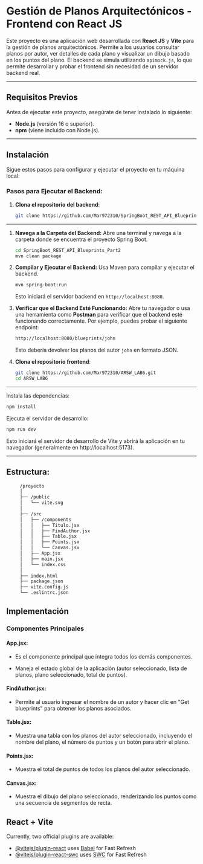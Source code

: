 # Gestión de Planos Arquitectónicos - Frontend con React JS

Este proyecto es una aplicación web desarrollada con **React JS** y **Vite** para la gestión de planos arquitectónicos. Permite a los usuarios consultar planos por autor, ver detalles de cada plano y visualizar un dibujo basado en los puntos del plano. El backend se simula utilizando `apimock.js`, lo que permite desarrollar y probar el frontend sin necesidad de un servidor backend real.

---

## Requisitos Previos

Antes de ejecutar este proyecto, asegúrate de tener instalado lo siguiente:

- **Node.js** (versión 16 o superior).
- **npm** (viene incluido con Node.js).

---

## Instalación

Sigue estos pasos para configurar y ejecutar el proyecto en tu máquina local:

### Pasos para Ejecutar el Backend:

1. **Clona el repositorio del backend**:
   ```bash
   git clone https://github.com/Mar972310/SpringBoot_REST_API_Blueprints_Part2.git
----

1. **Navega a la Carpeta del Backend:**
   Abre una terminal y navega a la carpeta donde se encuentra el proyecto Spring Boot.
   ```bash
   cd SpringBoot_REST_API_Blueprints_Part2
   mvn clean package
   ```

2. **Compilar y Ejecutar el Backend:**
   Usa Maven para compilar y ejecutar el backend.
   ```bash
   mvn spring-boot:run
   ```
   Esto iniciará el servidor backend en `http://localhost:8080`.

3. **Verificar que el Backend Esté Funcionando:**
   Abre tu navegador o usa una herramienta como **Postman** para verificar que el backend esté funcionando correctamente. Por ejemplo, puedes probar el siguiente endpoint:
   ```bash
   http://localhost:8080/blueprints/john
   ```
   Esto debería devolver los planos del autor `john` en formato JSON.

1. **Clona el repositorio frontend**:
   ```bash
   git clone https://github.com/Mar972310/ARSW_LAB6.git
   cd ARSW_LAB6
----

Instala las dependencias:
    
```bash 
npm install
```

Ejecuta el servidor de desarrollo:
```bash
npm run dev
```

Esto iniciará el servidor de desarrollo de Vite y abrirá la aplicación en tu navegador (generalmente en http://localhost:5173).

----
## Estructura:
   ```bash
        /proyecto
        │
        ├── /public
        │   └── vite.svg
        │
        ├── /src
        │   ├── /components
        │   │   ├── Titulo.jsx
        │   │   ├── FindAuthor.jsx
        │   │   ├── Table.jsx
        │   │   ├── Points.jsx
        │   │   └── Canvas.jsx
        │   ├── App.jsx
        │   ├── main.jsx
        │   └── index.css
        │
        ├── index.html
        ├── package.json
        ├── vite.config.js
        └── .eslintrc.json
```

## Implementación
### Componentes Principales
#### App.jsx:

- Es el componente principal que integra todos los demás componentes.

- Maneja el estado global de la aplicación (autor seleccionado, lista de planos, plano seleccionado, total de puntos).

#### FindAuthor.jsx:

- Permite al usuario ingresar el nombre de un autor y hacer clic en "Get blueprints" para obtener los planos asociados.

#### Table.jsx:

- Muestra una tabla con los planos del autor seleccionado, incluyendo el nombre del plano, el número de puntos y un botón para abrir el plano.

#### Points.jsx:

- Muestra el total de puntos de todos los planos del autor seleccionado.

#### Canvas.jsx:

- Muestra el dibujo del plano seleccionado, renderizando los puntos como una secuencia de segmentos de recta.

## React + Vite

Currently, two official plugins are available:

- [@vitejs/plugin-react](https://github.com/vitejs/vite-plugin-react/blob/main/packages/plugin-react/README.md) uses [Babel](https://babeljs.io/) for Fast Refresh
- [@vitejs/plugin-react-swc](https://github.com/vitejs/vite-plugin-react-swc) uses [SWC](https://swc.rs/) for Fast Refresh
